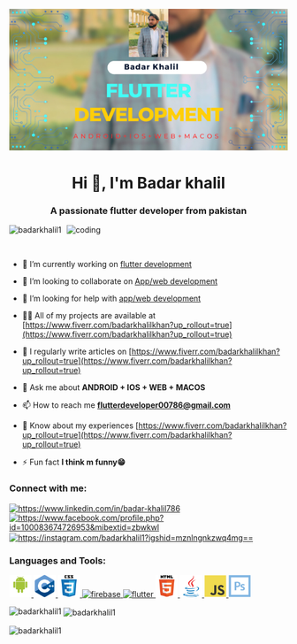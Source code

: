 ![logo](https://github.com/badarkhalil1/badarkhalil1/blob/main/Flutter%20Developer%20(1).png)
<h1 align="center">Hi 👋, I'm Badar khalil</h1>
<h3 align="center">A passionate flutter developer from pakistan</h3>
<img align="right"alt="coding"width="400"src="https://user-images.githubusercontent.com/55389276/140866485-8fb1c876-9a8f-4d6a-98dc-08c4981eaf70.gif">

<p align="left"> <img src="https://komarev.com/ghpvc/?username=badarkhalil1&label=Profile%20views&color=0e75b6&style=flat" alt="badarkhalil1" /> </p>

<p align="left"> <a href="https://twitter.com/" target="blank"><img src="https://img.shields.io/twitter/follow/?logo=twitter&style=for-the-badge" alt="" /></a> </p>

- 🔭 I’m currently working on [flutter development](https://www.fiverr.com/badarkhalilkhan?up_rollout=true)

- 👯 I’m looking to collaborate on [App/web development](https://www.fiverr.com/badarkhalilkhan?up_rollout=true)

- 🤝 I’m looking for help with [app/web development](https://www.fiverr.com/badarkhalilkhan?up_rollout=true)

- 👨‍💻 All of my projects are available at [https://www.fiverr.com/badarkhalilkhan?up_rollout=true](https://www.fiverr.com/badarkhalilkhan?up_rollout=true)

- 📝 I regularly write articles on [https://www.fiverr.com/badarkhalilkhan?up_rollout=true](https://www.fiverr.com/badarkhalilkhan?up_rollout=true)

- 💬 Ask me about **ANDROID + IOS + WEB + MACOS**

- 📫 How to reach me **flutterdeveloper00786@gmail.com**

- 📄 Know about my experiences [https://www.fiverr.com/badarkhalilkhan?up_rollout=true](https://www.fiverr.com/badarkhalilkhan?up_rollout=true)

- ⚡ Fun fact **I think m funny😁**

<h3 align="left">Connect with me:</h3>
<p align="left">
<a href="https://linkedin.com/in/https://www.linkedin.com/in/badar-khalil786" target="blank"><img align="center" src="https://raw.githubusercontent.com/rahuldkjain/github-profile-readme-generator/master/src/images/icons/Social/linked-in-alt.svg" alt="https://www.linkedin.com/in/badar-khalil786" height="30" width="40" /></a>
<a href="https://fb.com/https://www.facebook.com/profile.php?id=100083674726953&mibextid=zbwkwl" target="blank"><img align="center" src="https://raw.githubusercontent.com/rahuldkjain/github-profile-readme-generator/master/src/images/icons/Social/facebook.svg" alt="https://www.facebook.com/profile.php?id=100083674726953&mibextid=zbwkwl" height="30" width="40" /></a>
<a href="https://instagram.com/https://instagram.com/badarkhalil1?igshid=mznlngnkzwq4mg==" target="blank"><img align="center" src="https://raw.githubusercontent.com/rahuldkjain/github-profile-readme-generator/master/src/images/icons/Social/instagram.svg" alt="https://instagram.com/badarkhalil1?igshid=mznlngnkzwq4mg==" height="30" width="40" /></a>
</p>

<h3 align="left">Languages and Tools:</h3>
<p align="left"> <a href="https://developer.android.com" target="_blank" rel="noreferrer"> <img src="https://raw.githubusercontent.com/devicons/devicon/master/icons/android/android-original-wordmark.svg" alt="android" width="40" height="40"/> </a> <a href="https://www.w3schools.com/cpp/" target="_blank" rel="noreferrer"> <img src="https://raw.githubusercontent.com/devicons/devicon/master/icons/cplusplus/cplusplus-original.svg" alt="cplusplus" width="40" height="40"/> </a> <a href="https://www.w3schools.com/css/" target="_blank" rel="noreferrer"> <img src="https://raw.githubusercontent.com/devicons/devicon/master/icons/css3/css3-original-wordmark.svg" alt="css3" width="40" height="40"/> </a> <a href="https://firebase.google.com/" target="_blank" rel="noreferrer"> <img src="https://www.vectorlogo.zone/logos/firebase/firebase-icon.svg" alt="firebase" width="40" height="40"/> </a> <a href="https://flutter.dev" target="_blank" rel="noreferrer"> <img src="https://www.vectorlogo.zone/logos/flutterio/flutterio-icon.svg" alt="flutter" width="40" height="40"/> </a> <a href="https://www.w3.org/html/" target="_blank" rel="noreferrer"> <img src="https://raw.githubusercontent.com/devicons/devicon/master/icons/html5/html5-original-wordmark.svg" alt="html5" width="40" height="40"/> </a> <a href="https://www.java.com" target="_blank" rel="noreferrer"> <img src="https://raw.githubusercontent.com/devicons/devicon/master/icons/java/java-original.svg" alt="java" width="40" height="40"/> </a> <a href="https://developer.mozilla.org/en-US/docs/Web/JavaScript" target="_blank" rel="noreferrer"> <img src="https://raw.githubusercontent.com/devicons/devicon/master/icons/javascript/javascript-original.svg" alt="javascript" width="40" height="40"/> </a> <a href="https://www.photoshop.com/en" target="_blank" rel="noreferrer"> <img src="https://raw.githubusercontent.com/devicons/devicon/master/icons/photoshop/photoshop-line.svg" alt="photoshop" width="40" height="40"/> </a> </p>

<p><img align="left" src="https://github-readme-stats.vercel.app/api/top-langs?username=badarkhalil1&show_icons=true&locale=en&layout=compact" alt="badarkhalil1" /></p>

<p>&nbsp;<img align="center" src="https://github-readme-stats.vercel.app/api?username=badarkhalil1&show_icons=true&locale=en" alt="badarkhalil1" /></p>

<p><img align="center" src="https://github-readme-streak-stats.herokuapp.com/?user=badarkhalil1&" alt="badarkhalil1" /></p>
